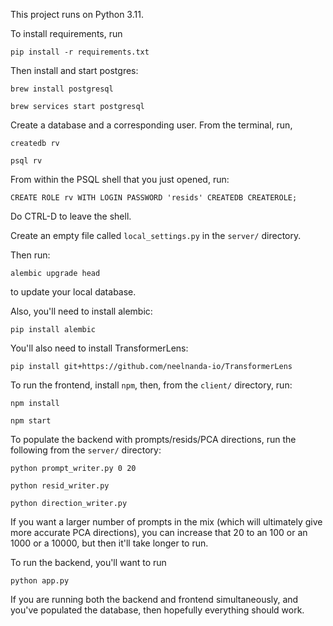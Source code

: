 This project runs on Python 3.11.

To install requirements, run

`pip install -r requirements.txt`

Then install and start postgres:

`brew install postgresql`

`brew services start postgresql`

Create a database and a corresponding user. From the terminal, run,

`createdb rv`

`psql rv`

From within the PSQL shell that you just opened, run:

`CREATE ROLE rv WITH LOGIN PASSWORD 'resids' CREATEDB CREATEROLE;`

Do CTRL-D to leave the shell.

Create an empty file called `local_settings.py` in the `server/` directory.

Then run:

`alembic upgrade head`

to update your local database.

Also, you'll need to install alembic:

`pip install alembic`

You'll also need to install TransformerLens:

`pip install git+https://github.com/neelnanda-io/TransformerLens`

To run the frontend, install `npm`, then, from the `client/` directory, run:

`npm install`

`npm start`

To populate the backend with prompts/resids/PCA directions, run the following from the `server/` directory:

`python prompt_writer.py 0 20`

`python resid_writer.py`

`python direction_writer.py`

If you want a larger number of prompts in the mix (which will ultimately give more accurate PCA directions), you can increase that 20 to an 100 or an 1000 or a 10000, but then it'll take longer to run.

To run the backend, you'll want to run 

`python app.py`

If you are running both the backend and frontend simultaneously, and you've populated the database, then hopefully everything should work.
